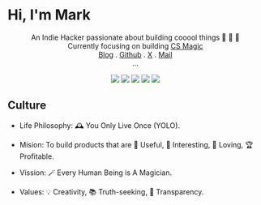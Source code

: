 # Hi, I'm Mark


<!-- ## Intro -->

<div align="center">

<div>An Indie Hacker passionate about building cooool things 🚀 🚀 🚀</div>

<div>Currently focusing on building <a href="https://cs-magic.cn">CS Magic</a></div>

  <div>
    <a href="https://markshawn.com">Blog</a> .
    <a href="https://github.com/markshawn2020">Github</a> .
    <a href="https://x.com/mark__2099">X</a> .
<!--     <a href="https://web.okjike.com/u/2df8ed5f-d1e4-43c2-9809-ad32058159d3">JK</a> . -->
<!--     <a href="https://okjk.co/ONe01V">JK (mobile)</a> . -->
    <a href="mailto:mark@cs-magic.com">Mail</a>
  </div>
  <div>...</div>
</div>

<!-- ## Stat -->

<div align="center">
<!-- [![MarkShawn's GitHub stats](https://github-readme-stats.vercel.app/api?username=markshawn2020&theme=synthwave)](https://github.com/anuraghazra/github-readme-stats)  -->

![](http://github-profile-summary-cards.vercel.app/api/cards/profile-details?username=markshawn2020&theme=buefy)
![](http://github-profile-summary-cards.vercel.app/api/cards/stats?username=markshawn2020&theme=buefy)
![](http://github-profile-summary-cards.vercel.app/api/cards/productive-time?username=markshawn2020&theme=buefy&utcOffset=8)
![](http://github-profile-summary-cards.vercel.app/api/cards/repos-per-language?username=markshawn2020&theme=buefy)
![](http://github-profile-summary-cards.vercel.app/api/cards/most-commit-language?username=markshawn2020&theme=buefy)

</div>

## Culture

- Life Philosophy: 🕰️ You Only Live Once (YOLO).
- Mision: To build products that are 🚀 Useful, 🌈 Interesting, 💖 Loving, 🏆 Profitable.
- Vission: 🪄 Every Human Being is A Magician.
- Values: 💡 Creativity, 📚 Truth-seeking, 🔮 Transparency.


  <!-- 最好看的theme是 &theme=synthwave, 可惜下面的activity-graph不支持，为了统一，就使用 tokyonight 了 -->
<!-- <image src="https://github-readme-stats.vercel.app/api?username=markshawn2020&count_private=true&show_icons=true&theme=tokyonight" alt="MarkShawn's GitHub stats, source: https://github.com/anuraghazra/github-readme-stats" style="width: 100%; height: 220px;"> -->

<!-- <image src="http://github-readme-streak-stats.herokuapp.com?user=markshawn2020&theme=synthwave" alt="MarkShawn's GitHub Streak, source: https://git.io/streak-stats" style="width: 100%;"> -->
